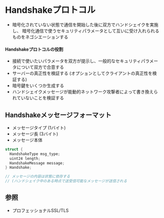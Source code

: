 # Handshakeプロトコル
- 暗号化されていない状態で通信を開始した後に双方でハンドシェイクを実施し、
  暗号化通信で使うセキュリティパラメータとして互いに受け入れられるものをネゴシエーションする

#### Handshakeプロトコルの役割
- 接続で使いたいパラメータを双方が提示し、一般的なセキュリティパラメータについて双方で合意する
- サーバーの真正性を検証する (オプションとしてクライアントの真正性を検証する)
- 暗号鍵をいくつか生成する
- ハンドシェイクメッセージが能動的ネットワーク攻撃者によって書き換えられていないことを検証する

## Handshakeメッセージフォーマット
- メッセージタイプ (1バイト)
- メッセージ長 (3バイト)
- メッセージ本体

```c
struct {
  HandshakeType msg_type;
  uint24 length;
  HandshakeMessage message;
} Handshake;

// メッセージの内容は状態に依存する
// (ハンドシェイク中のある時点で送受信可能なメッセージが送信される
```

## 参照
- プロフェッショナルSSL/TLS
